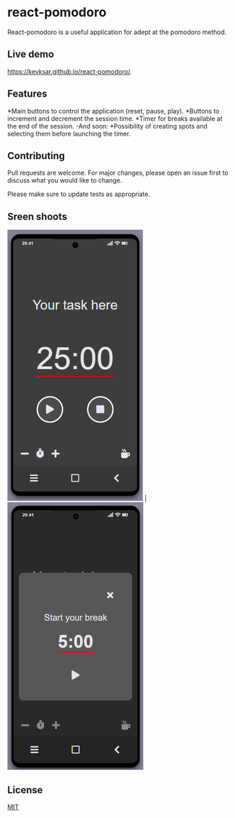 # react-pomodoro

React-pomodoro is a useful application for adept at the pomodoro method.

## Live demo
https://kevksar.github.io/react-pomodoro/.

## Features
*Main buttons to control the application (reset, pause, play).
*Buttons to increment and decrement the session time.
*Timer for breaks available at the end of the session.
-And soon:
*Possibility of creating spots and selecting them before launching the timer.

## Contributing
Pull requests are welcome. For major changes, please open an issue first to discuss what you would like to change.

Please make sure to update tests as appropriate.

## Sreen shoots
![alt text](https://raw.githubusercontent.com/KevKsar/react-pomodoro/main/screenshots/2021-02-02-21-23-app-pomodoro.netlify.app.png) | ![alt text](https://raw.githubusercontent.com/KevKsar/react-pomodoro/main/screenshots/2021-02-02-21-24-app-pomodoro.netlify.app.png)

## License
[MIT](https://choosealicense.com/licenses/mit/)
